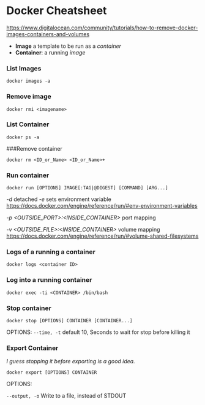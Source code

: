 # Docker Cheatsheet

https://www.digitalocean.com/community/tutorials/how-to-remove-docker-images-containers-and-volumes



* **Image** a template to be run as a _container_
* **Container**: a running *image*

### List Images

````docker images -a````

### Remove image

````docker rmi <imagename> ````

### List Container

````docker ps -a````

###Remove container

````docker rm <ID_or_Name> <ID_or_Name>+````

### Run container

```
docker run [OPTIONS] IMAGE[:TAG|@DIGEST] [COMMAND] [ARG...]
```

_-d_	detached
_-e_	sets environment variable
​	https://docs.docker.com/engine/reference/run/#env-environment-variables

_-p <OUTSIDE_PORT>:<INSIDE_CONTAINER>_	port mapping  

_-v <OUTSIDE_FILE>:<INSIDE_CONTAINER>_	volume mapping
​									https://docs.docker.com/engine/reference/run/#volume-shared-filesystems

### Logs of a running a container

````
docker logs <container ID>
````

### Log into a running container

````docker exec -ti <CONTAINER> /bin/bash````

### Stop container

````docker stop [OPTIONS] CONTAINER [CONTAINER...]````

OPTIONS:
````--time, -t```` default 10, Seconds to wait for stop before killing it



### Export Container

_I guess stopping it before exporting is a good idea._

````docker export [OPTIONS] CONTAINER````

OPTIONS:

````--output, -o```` Write to a file, instead of STDOUT



